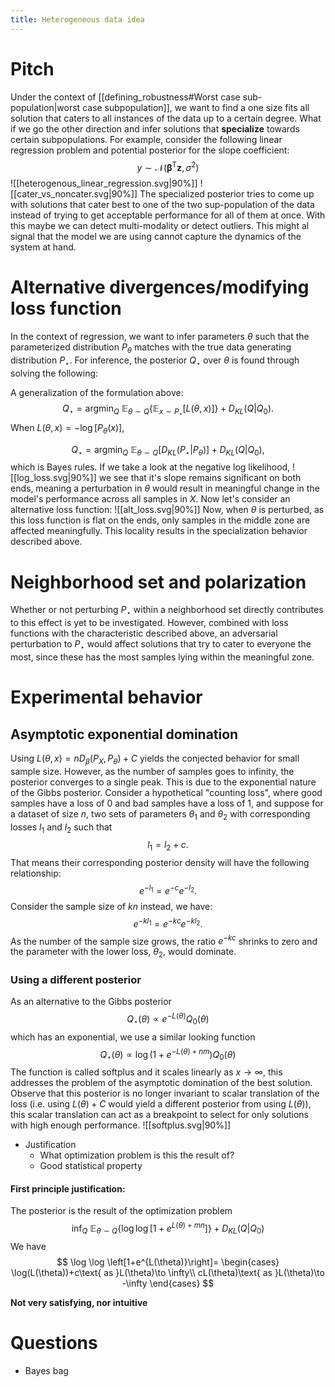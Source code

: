 ```yaml
---
title: Heterogeneous data idea
---
```


# Pitch

Under the context of [[defining_robustness#Worst case sub-population|worst case subpopulation]], we want to find a one size fits all solution that caters to all instances of the data up to a certain degree. What if we go the other direction and infer solutions that **specialize** towards certain subpopulations. For example, consider the following linear regression problem and potential posterior for the slope coefficient:
$$
y\sim \mathcal{N}(\boldsymbol{\beta}^{\mathrm{T}}\mathbf{z},\sigma^2)
$$
![[heterogenous_linear_regression.svg|90%]]
![[cater_vs_noncater.svg|90%]]
The specialized posterior tries to come up with solutions that cater best to one of the two sup-population of the data instead of trying to get acceptable performance for all of them at once. With this maybe we can detect multi-modality or detect outliers. This might al signal that the model we are using cannot capture the dynamics of the system at hand.

# Alternative divergences/modifying loss function

In the context of regression, we want to infer parameters $\theta$ such that the parameterized distribution $P_{\theta}$ matches with the true data generating distribution $P_{\star}$. For inference, the posterior $Q_{\star}$ over $\theta$ is found through solving the following:

A generalization of the formulation above:
$$
Q_{\star}=\mathop{\mathrm{argmin}}_{Q}\ \mathbb{E}_{\theta \sim Q}\left\{\mathbb{E}_{x\sim P_{\star}}[L(\theta,x)]\right\}+D_{KL}(Q|Q_{0}).
$$
When $L(\theta,x)=-\log[P_{\theta}(x)]$,

$$
Q_{\star}=\mathop{\mathrm{argmin}}_{Q}\ \mathbb{E}_{\theta \sim Q}[D_{KL}(P_{\star }|P_{\theta})]+D_{KL}(Q|Q_{0}),
$$
which is Bayes rules. If we take a look at the negative log likelihood,
![[log_loss.svg|90%]]
we see that it's slope remains significant on both ends, meaning a perturbation in $\theta$ would result in meaningful change in the model's performance across all samples in $X$. Now let's consider an alternative loss function:
![[alt_loss.svg|90%]]
Now, when $\theta$ is perturbed, as this loss function is flat on the ends, only samples in the middle zone are affected meaningfully. This locality results in the specialization behavior described above.

# Neighborhood set and polarization

Whether or not perturbing $P_{\star}$ within a neighborhood set directly contributes to this effect is yet to be investigated. However, combined with loss functions with the characteristic described above, an adversarial perturbation to $P_{\star}$ would affect solutions that try to cater to everyone the most, since these has the most samples lying within the meaningful zone.

# Experimental behavior

## Asymptotic exponential domination

Using $L(\theta,x)=nD_{\beta}(P_{X},P_{\theta})+C$ yields the conjected behavior for small sample size. However, as the number of samples goes to infinity, the posterior converges to a single peak. This is due to the exponential nature of the Gibbs posterior. Consider a hypothetical "counting loss", where good samples have a loss of $0$ and bad samples have a loss of $1$, and suppose for a dataset of size $n$, two sets of parameters $\theta_{1}$ and $\theta_{2}$ with corresponding losses $l_{1}$ and $l_{2}$ such that
$$
l_{1}=l_{2}+c.
$$
That means their corresponding posterior density will have the following relationship:
$$
e^{-l_{1}}=e^{-c}e^{-l_{2}}.
$$
Consider the sample size of $kn$ instead, we have:
$$
e^{-kl_{1}}=e^{-kc}e^{-kl_{2}}.
$$
As the number of the sample size grows, the ratio $e^{-kc}$ shrinks to zero and the parameter with the lower loss, $\theta_{2}$, would dominate.

### Using a different posterior

As an alternative to the Gibbs posterior
$$
Q_{\star}(\theta)\propto e^{-L(\theta)}Q_{0}(\theta)
$$
which has an exponential, we use a similar looking function
$$
Q_{\star}(\theta)\propto \log(1+e^{-L(\theta)+nm})Q_{0}(\theta)
$$
The function is called softplus and it scales linearly as $x\to \infty$, this addresses the problem of the asymptotic domination of the best solution. Observe that this posterior is no longer invariant to scalar translation of the loss (i.e. using $L(\theta)+C$ would yield a different posterior from  using $L(\theta)$), this scalar translation can act as a breakpoint to select for only solutions with high enough performance.
![[softplus.svg|90%]]
* Justification
    * What optimization problem is this the result of?
    * Good statistical property 

#### First principle justification:

The posterior is the result of the optimization problem
$$
\mathop{\mathrm{inf}}_{Q}\ \mathbb{E}_{\theta \sim Q}\left\{\log \log\left[1+e^{L(\theta)+mn}\right]\right\}+D_{KL}(Q|Q_{0})
$$
We have
$$
\log \log \left[1+e^{L(\theta)}\right]= \begin{cases}
\log(L(\theta))+c\text{ as }L(\theta)\to \infty\\
cL(\theta)\text{ as }L(\theta)\to -\infty
\end{cases}
$$

**Not very satisfying, nor intuitive**
# Questions


* Bayes bag
